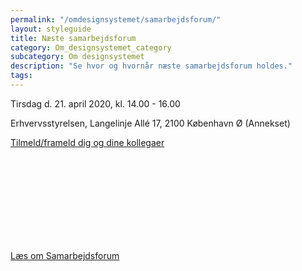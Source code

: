 ```yaml
---
permalink: "/omdesignsystemet/samarbejdsforum/"
layout: styleguide
title: Næste samarbejdsforum
category: Om_designsystemet_category
subcategory: Om designsystemet
description: "Se hvor og hvornår næste samarbejdsforum holdes."
tags:
---
```

<div class="alert alert-warning mb-6">
<div class="alert-body">
<p class="alert-heading">Tirsdag d. 21. april 2020, kl. 14.00 - 16.00</p>
<p class="alert-text">Erhvervsstyrelsen, Langelinje Allé 17, 2100 København Ø (Annekset)</p>
<p><a href="https://digst.dk/digital-service/brugeroplevelse/samarbejdsforum-for-det-faelles-designsystem/" class="icon-link">Tilmeld/frameld dig og dine kollegaer<svg class="icon-svg" focusable="false" aria-hidden="true"><use xlink:href="#open-in-new"></use></svg></a></p>
</div></div>

<a href="/omdesignsystemet/governance/">Læs om Samarbejdsforum</a>

